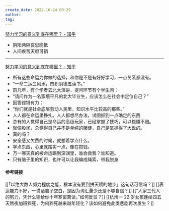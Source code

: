 ```yaml
---
create_date: 2022-10-24 09:29
author: 
tag: 
---
```

[ 努力学习的意义到底在哪里？ - 知乎](https://www.zhihu.com/question/27513493/answer/119732285)

- 阴阳两隔哀思能抵
- 人间疾苦天府可销
---
[努力学习的意义到底在哪里？ - 知乎](https://www.zhihu.com/question/27513493/answer/88940491)

- 所有这些命运为你做的选择，和你是不是有好好学习，一点关系都没有。
- “一命二运三风水，四积阴德五读书。”
- 前几年，有个学者去北大演讲，提问环节有个学生问：
- “请问作为一名家境平凡的北大毕业生，应该怎么在社会中定位自己？”
- 回答铿锵有力：
- “你们就是社会底层劳动人民里，知识水平比较高的那些。”
- 人人都在命运里挣扎。人人都想尽办法，试图抓到一点确定的东西
- 总有的人觉得自己是命运的高级玩家，已经掌握了技巧，可以稳赚不赔。
- 就像股民，总觉得自己并不是单纯的赌徒，自己是掌握得了大盘的。
- 真的吗？
- 安全感又欠费的时候，就想着学点什么。
- 学点东西，心里就踏实一点，像在攒钱。
- 万一哪天真的被命运踢到深渊里，谁会救我？谁知道。
- 只有脑子里的知识，也许可以让我编成绳索，带我脱身

#### 参考链接
[[「以绝大数人努力程度之低，根本没有要到拼天赋的地步」这句话可信吗？]]
[[表达能力不好，一说话脑子空白，是因为词汇量少还是不够自信？]]
[[“人家三代人的努力，凭什么输给你十年寒窗苦读。”如何反驳？]]
[[杭州一 22 岁女孩连续四五天熬夜加班猝死，为何猝死越来越年轻化？该如何避免此类悲剧再次发生？]]